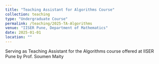 ```yaml
---
title: "Teaching Assistant for Algorithms Course"
collection: teaching
type: "Undergraduate Course"
permalink: /teaching/2025-TA-Algorithms
venue: "IISER Pune, Department of Mathematics"
date: 2025-01-01
location: ""
---
```


Serving as Teaching Assistant for the Algorithms course offered at IISER Pune by Prof. Soumen Maity
